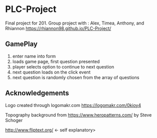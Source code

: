 # PLC-Project
Final project for 201. Group project with : Alex, Timea, Anthony, and Rhiannon
https://rhiannon98.github.io/PLC-Project/

## GamePlay
1. enter name into form
2. loads game page, first question presented
3. player selects option to continue to next question
4. next question loads on the click event
5. next question is randomly chosen from the array of questions


## Acknowledgements
Logo created through logomakr.com
 https://logomakr.com/0kioy4


 Topography background from https://www.heropatterns.com/ by Steve Schoger

 http://www.fliptext.org/ <- self explanatory>

